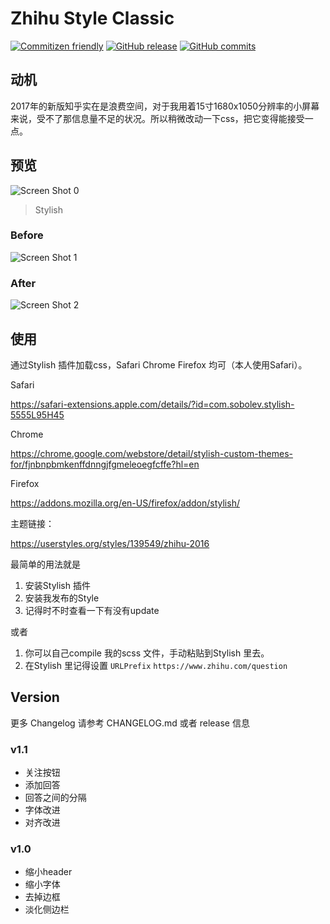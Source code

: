 # Zhihu Style Classic

[![Commitizen friendly](https://img.shields.io/badge/commitizen-friendly-brightgreen.svg)](http://commitizen.github.io/cz-cli/)
[![GitHub release](https://img.shields.io/github/release/winddweb/zhihu-css.svg)](https://github.com/winddweb/zhihu-css/releases)
[![GitHub commits](https://img.shields.io/github/commits-since/winddweb/zhihu-css/v1.1.2.svg)]()

## 动机

2017年的新版知乎实在是浪费空间，对于我用着15寸1680x1050分辨率的小屏幕来说，受不了那信息量不足的状况。所以稍微改动一下css，把它变得能接受一点。

## 预览

![Screen Shot 0](https://cloud.githubusercontent.com/assets/1504159/24578621/df7ff9fa-1698-11e7-8feb-a6d01d89f669.png)
> Stylish

### Before
![Screen Shot 1](https://cloud.githubusercontent.com/assets/1504159/24578622/e2717e4a-1698-11e7-9a39-cd595a2b2b5d.png)

### After
![Screen Shot 2](https://cloud.githubusercontent.com/assets/1504159/24578624/e534333e-1698-11e7-9550-d8ee4b32aeaa.png)

## 使用

通过Stylish 插件加载css，Safari Chrome Firefox 均可（本人使用Safari）。

Safari

https://safari-extensions.apple.com/details/?id=com.sobolev.stylish-5555L95H45

Chrome

https://chrome.google.com/webstore/detail/stylish-custom-themes-for/fjnbnpbmkenffdnngjfgmeleoegfcffe?hl=en

Firefox

https://addons.mozilla.org/en-US/firefox/addon/stylish/

主题链接：

https://userstyles.org/styles/139549/zhihu-2016


最简单的用法就是

1. 安装Stylish 插件
2. 安装我发布的Style
3. 记得时不时查看一下有没有update

或者

1. 你可以自己compile 我的scss 文件，手动粘贴到Stylish 里去。
2. 在Stylish 里记得设置 `URLPrefix`  `https://www.zhihu.com/question`

## Version

更多 Changelog 请参考 CHANGELOG.md 或者 release 信息

### v1.1
* 关注按钮
* 添加回答
* 回答之间的分隔
* 字体改进
* 对齐改进

### v1.0

* 缩小header
* 缩小字体
* 去掉边框
* 淡化侧边栏

[CHANGELOG]: ./CHANGELOG.md
[version-badge]: https://img.shields.io/badge/version-1.1.1-blue.svg

